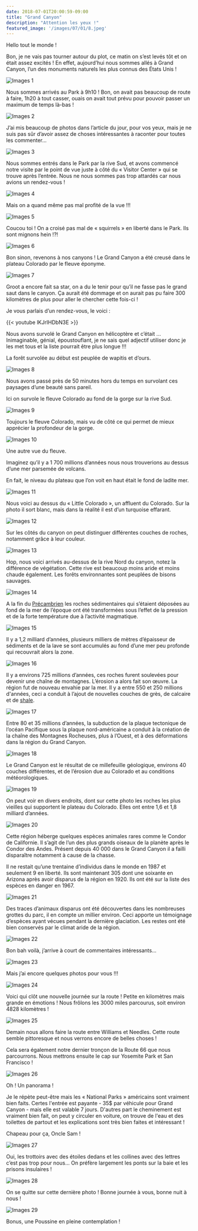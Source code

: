```yaml
---
date: 2018-07-01T20:00:59-09:00
title: "Grand Canyon"
description: "Attention les yeux !"
featured_image: '/images/07/01/8.jpeg'
---
```


Hello tout le monde ! 

Bon, je ne vais pas tourner autour du plot, ce matin on s’est levés tôt et on était assez excités ! En effet, aujourd’hui nous sommes allés à Grand Canyon, l’un des monuments naturels les plus connus des États Unis !

![Images 1](/images/07/01/1.jpeg)

Nous sommes arrivés au Park à 9h10 ! Bon, on avait pas beaucoup de route à faire, 1h20 à tout casser, ouais on avait tout prévu pour pouvoir passer un maximum de temps là-bas !

![Images 2](/images/07/01/2.jpeg)

J’ai mis beaucoup de photos dans l’article du jour, pour vos yeux, mais je ne suis pas sûr d’avoir assez de choses intéressantes à raconter pour toutes les commenter...

![Images 3](/images/07/01/3.jpeg)

Nous sommes entrés dans le Park par la rive Sud, et avons commencé notre visite par le point de vue juste à côté du « Visitor Center » qui se trouve après l’entrée. Nous ne nous sommes pas trop attardés car nous avions un rendez-vous !

![Images 4](/images/07/01/4.jpeg)

Mais on a quand même pas mal profité de la vue !!!

![Images 5](/images/07/01/5.jpeg)

Coucou toi ! On a croisé pas mal de « squirrels » en liberté dans le Park. Ils sont mignons hein !?!

![Images 6](/images/07/01/6.jpeg)

Bon sinon, revenons à nos canyons ! Le Grand Canyon a été creusé dans le plateau Colorado par le fleuve éponyme. 

![Images 7](/images/07/01/7.jpeg)

Groot a encore fait sa star, on a du le tenir pour qu’il ne fasse pas le grand saut dans le canyon. Ça aurait été dommage et on aurait pas pu faire 300 kilomètres de plus pour aller le chercher cette fois-ci !

Je vous parlais d’un rendez-vous, le voici :

{{< youtube lKJrIHDbN3E >}}

Nous avons survolé le Grand Canyon en hélicoptère et c’était ... Inimaginable, génial, époustouflant, je ne sais quel adjectif utiliser donc je les met tous et la liste pourrait être plus longue !!!

La forêt survolée au début est peuplée de wapitis et d’ours.

![Images 8](/images/07/01/8.jpeg)

Nous avons passé près de 50 minutes hors du temps en survolant ces paysages d’une beauté sans pareil.

Ici on survole le fleuve Colorado au fond de la gorge sur la rive Sud.

![Images 9](/images/07/01/9.jpeg)

Toujours le fleuve Colorado, mais vu de côté ce qui permet de mieux apprécier la profondeur de la gorge. 

![Images 10](/images/07/01/10.jpeg)

Une autre vue du fleuve. 

Imaginez qu’il y a 1 700 millions d’années nous nous trouverions au dessus d’une mer parsemée de volcans.

En fait, le niveau du plateau que l’on voit en haut était le fond de ladite mer.

![Images 11](/images/07/01/11.jpeg)

Nous voici au dessus du « Little Colorado », un affluent du Colorado. Sur la photo il sort blanc, mais dans la réalité il est d’un turquoise effarant.

![Images 12](/images/07/01/12.jpeg)

Sur les côtés du canyon on peut distinguer différentes couches de roches, notamment grâce à leur couleur.

![Images 13](/images/07/01/13.jpeg)

Hop, nous voici arrivés au-dessus de la rive Nord du canyon, notez la différence de végétation. Cette rive est beaucoup moins aride et moins chaude également. Les forêts environnantes sont peuplées de bisons sauvages.

![Images 14](/images/07/01/14.jpeg)

A la fin du [Précambrien](https://fr.m.wikipedia.org/wiki/Pr%C3%A9cambrien) les roches sédimentaires qui s’étaient déposées au fond de la mer de l’époque ont été transformées sous l’effet de la pression et de la forte température due à l’activité magmatique.

![Images 15](/images/07/01/15.jpeg)

Il y a 1,2 milliard d’années, plusieurs milliers de mètres d’épaisseur de sédiments et de la lave se sont accumulés au fond d’une mer peu profonde qui recouvrait alors la zone.

![Images 16](/images/07/01/16.jpeg)

Il y a environs 725 millions d’années, ces roches furent soulevées pour devenir une chaîne de montagnes. L’érosion a alors fait son œuvre. La région fut de nouveau envahie par la mer. Il y a entre 550 et 250 millions d'années, ceci a conduit à l’ajout de nouvelles couches de grès, de calcaire et de [shale](https://fr.m.wikipedia.org/wiki/Shale).

![Images 17](/images/07/01/17.jpeg)

Entre 80 et 35 millions d’années, la subduction de la plaque tectonique de l’océan Pacifique sous la plaque nord-américaine a conduit à la création de la chaîne des Montagnes Rocheuses, plus à l’Ouest, et à des déformations dans la région du Grand Canyon. 

![Images 18](/images/07/01/18.jpeg)

Le Grand Canyon est le résultat de ce millefeuille géologique, environs 40 couches différentes, et de l’érosion due au Colorado et au conditions météorologiques. 

![Images 19](/images/07/01/19.jpeg)

On peut voir en divers endroits, dont sur cette photo les roches les plus vieilles qui supportent le plateau du Colorado. Elles ont entre 1,6 et 1,8 milliard d’années.

![Images 20](/images/07/01/20.jpeg)

Cette région héberge quelques espèces animales rares comme le Condor de Californie.  Il s’agit de l’un des plus grands oiseaux de la planète après le Condor des Andes. Présent depuis 40 000 dans le Grand Canyon il a failli disparaître notamment à cause de la chasse.

Il ne restait qu’une trentaine d’individus dans le monde en 1987 et seulement 9 en liberté. Ils sont maintenant 305 dont une soixante en Arizona après avoir disparus de la région en 1920. Ils ont été sur la liste des espèces en danger en 1967.

![Images 21](/images/07/01/21.jpeg)

Des traces d’animaux disparus ont été découvertes dans les nombreuses grottes du parc, il en compte un millier environ. Ceci apporte un témoignage d’espèces ayant vécues pendant la dernière glaciation. Les restes ont été bien conservés par le climat aride de la région.

![Images 22](/images/07/01/22.jpeg)

Bon bah voilà, j’arrive à court de commentaires intéressants...

![Images 23](/images/07/01/23.jpeg)

Mais j’ai encore quelques photos pour vous !!!

![Images 24](/images/07/01/24.jpeg)

Voici qui clôt une nouvelle journée sur la route ! Petite en kilomètres mais grande en émotions ! Nous frôlons les 3000 miles parcourus, soit environ 4828 kilomètres !

![Images 25](/images/07/01/25.jpeg)

Demain nous allons faire la route entre Williams et Needles. Cette route semble pittoresque et nous verrons encore de belles choses !

Cela sera également notre dernier tronçon de la Route 66 que nous parcourrons. Nous mettrons ensuite le cap sur Yosemite Park et San Francisco !

![Images 26](/images/07/01/26.jpeg)

Oh ! Un panorama !

Je le répète peut-être mais les « National Parks » américains sont vraiment bien faits. Certes l'entrée est payante - 35$ par véhicule pour Grand Canyon - mais elle est valable 7 jours. D'autres part le cheminement est vraiment bien fait, on peut y circuler en voiture, on trouve de l'eau et des toilettes de partout et les explications sont très bien faites et intéressant !

Chapeau pour ça, Oncle Sam !

![Images 27](/images/07/01/27.jpeg)

Oui, les trottoirs avec des étoiles dedans et les collines avec des lettres c’est pas trop pour nous... On préfère largement les ponts sur la baie et les prisons insulaires !

![Images 28](/images/07/01/28.jpeg)

On se quitte sur cette dernière photo ! Bonne journée à vous, bonne nuit à nous !

![Images 29](/images/07/01/29.jpeg)

Bonus, une Poussine en pleine contemplation !